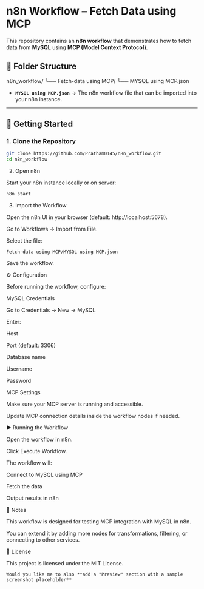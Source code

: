 # n8n Workflow – Fetch Data using MCP

This repository contains an **n8n workflow** that demonstrates how to fetch data from **MySQL** using **MCP (Model Context Protocol)**.

## 📂 Folder Structure

n8n_workflow/
└── Fetch-data using MCP/
└── MYSQL using MCP.json


- **`MYSQL using MCP.json`** → The n8n workflow file that can be imported into your n8n instance.

---

## 🚀 Getting Started

### 1. Clone the Repository

```bash
git clone https://github.com/Pratham0145/n8n_workflow.git
cd n8n_workflow
```

2. Open n8n

Start your n8n instance locally or on server:

```bash
n8n start
```

3. Import the Workflow

Open the n8n UI in your browser (default: http://localhost:5678).

Go to Workflows → Import from File.

Select the file:
```
Fetch-data using MCP/MYSQL using MCP.json
```

Save the workflow.

⚙️ Configuration

Before running the workflow, configure:

MySQL Credentials

Go to Credentials → New → MySQL

Enter:

Host

Port (default: 3306)

Database name

Username

Password

MCP Settings

Make sure your MCP server is running and accessible.

Update MCP connection details inside the workflow nodes if needed.

▶️ Running the Workflow

Open the workflow in n8n.

Click Execute Workflow.

The workflow will:

Connect to MySQL using MCP

Fetch the data

Output results in n8n

📖 Notes

This workflow is designed for testing MCP integration with MySQL in n8n.

You can extend it by adding more nodes for transformations, filtering, or connecting to other services.

📝 License

This project is licensed under the MIT License.


```
Would you like me to also **add a "Preview" section with a sample screenshot placeholder** 
```
